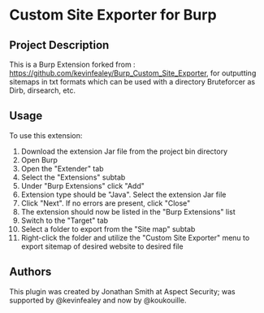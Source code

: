 # Custom Site Exporter for Burp

## Project Description
This is a Burp Extension forked from : https://github.com/kevinfealey/Burp_Custom_Site_Exporter, for outputting sitemaps in txt formats which can be used with a directory Bruteforcer as Dirb, dirsearch, etc.  

## Usage
To use this extension:

1. Download the extension Jar file from the project bin directory 
2. Open Burp
3. Open the "Extender" tab
4. Select the "Extensions" subtab
5. Under "Burp Extensions" click "Add"
6. Extension type should be "Java". Select the extension Jar file
7. Click "Next". If no errors are present, click "Close"
8. The extension should now be listed in the "Burp Extensions" list
9. Switch to the "Target" tab
10. Select a folder to export from the "Site map" subtab
11. Right-click the folder and utilize the "Custom Site Exporter" menu to export sitemap of desired website to desired file

## Authors
This plugin was created by Jonathan Smith at Aspect Security; was supported by @kevinfealey and now by @koukouille. 
